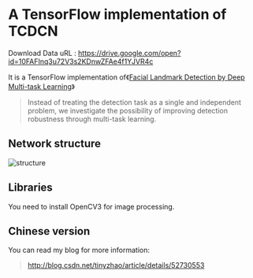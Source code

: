 # A TensorFlow implementation of TCDCN

Download Data uRL : https://drive.google.com/open?id=10FAFInq3u72V3s2KDnwZFAe4f1YJVR4c


It is a TensorFlow implementation of《[Facial Landmark Detection by Deep Multi-task Learning](http://mmlab.ie.cuhk.edu.hk/projects/TCDCN.html)》

>Instead of treating the detection task as a single and independent problem, we investigate the possibility of improving detection robustness through multi-task learning.

## Network structure
![structure](http://img.blog.csdn.net/20161003235731201)

## Libraries
You need to install OpenCV3 for image processing.

## Chinese version
You can read my blog for more information:
>http://blog.csdn.net/tinyzhao/article/details/52730553
